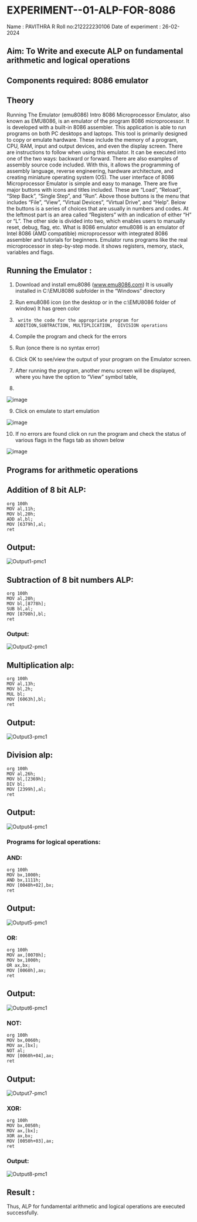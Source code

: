 # EXPERIMENT--01-ALP-FOR-8086
Name : PAVITHRA R
Roll no:212222230106
Date of experiment : 26-02-2024





## Aim: To Write and execute ALP on fundamental arithmetic and logical operations
## Components required: 8086  emulator 
## Theory 
Running The Emulator (emu8086) Intro 8086 Microprocessor Emulator, also known as EMU8086, is an emulator of the program 8086 microprocessor. It is developed with a built-in 8086 assembler. This application is able to run programs on both PC desktops and laptops. This tool is primarily designed to copy or emulate hardware. These include the memory of a program, CPU, RAM, input and output devices, and even the display screen. There are instructions to follow when using this emulator. It can be executed into one of the two ways: backward or forward. There are also examples of assembly source code included. With this, it allows the programming of assembly language, reverse engineering, hardware architecture, and creating miniature operating system (OS). The user interface of 8086 Microprocessor Emulator is simple and easy to manage. There are five major buttons with icons and titles included. These are “Load”, “Reload”, “Step Back”, “Single Step”, and “Run”. Above those buttons is the menu that includes “File”, “View”, “Virtual Devices”, “Virtual Drive”, and “Help”. Below the buttons is a series of choices that are usually in numbers and codes. At the leftmost part is an area called “Registers” with an indication of either “H” or “L”. The other side is divided into two, which enables users to manually reset, debug, flag, etc. What is 8086 emulator emu8086 is an emulator of Intel 8086 (AMD compatible) microprocessor with integrated 8086 assembler and tutorials for beginners. Emulator runs programs like the real microprocessor in step-by-step mode. it shows registers, memory, stack, variables and flags.


 ## Running the Emulator :
1.	Download and install emu8086 (www.emu8086.com) It is usually installed in C:\EMU8086 subfolder in the “Windows” directory
2.	  Run  emu8086 icon (on the desktop or in the c:\EMU8086 folder of window) It has green color 
 
 
3.		write the code for the appropriate program for ADDITION,SUBTRACTION, MULTIPLICATION,  DIVISION operations 

4.	 Compile the program and check for the errors 
5.	Run (once there is no syntax error) 

6.	Click OK to see/view the output of your program on the Emulator screen. 


7.	After running the program, another menu screen will be displayed, where you have the option to “View” symbol table,
8.	 


![image](https://user-images.githubusercontent.com/36288975/189273263-d65baae9-4b8f-4723-afb3-c0ffa4052b04.png)











9.	Click on emulate to start emulation 








![image](https://user-images.githubusercontent.com/36288975/189273273-9bb36ec1-e2e8-4892-8d35-37707332bfdc.png)








10.	If no errors are found click on run the program and check the status of various flags in the flags tab as shown below 






![image](https://user-images.githubusercontent.com/36288975/189273277-113a2a33-4a40-4ff8-95a5-ecd3a1f504fe.png)







## Programs for arithmetic  operations

## Addition  of 8 bit ALP:
```
org 100h
MOV al,11h;
MOV bl,20h;
ADD al,bl;
MOV [6379h],al;
ret

```
## Output:

![Output1-pmc1](https://github.com/vasanthkumarch/EXPERIMENT--01-ALP-FOR-8086/assets/118596964/afdbbeec-cda5-4935-b68b-b3f1bc861418)

 
## Subtraction   of 8 bit numbers  ALP:
 ```
org 100h
MOV al,20h;
MOV bl,[8778h];
SUB bl,al;
MOV [8798h],bl;
ret
```

### Output:

![Output2-pmc1](https://github.com/vasanthkumarch/EXPERIMENT--01-ALP-FOR-8086/assets/118596964/dc60e87a-1b53-4f4e-8e7e-6acaede5cd60)




## Multiplication alp:
```
org 100h
MOV al,13h;
MOV bl,2h;
MUL bl;
MOV [6063h],bl;
ret

```
 ## Output:
 
![Output3-pmc1](https://github.com/vasanthkumarch/EXPERIMENT--01-ALP-FOR-8086/assets/118596964/7d653d69-7637-4a9d-ad8d-79bfcce1cb47)

 


## Division alp: 
```
org 100h
MOV al,26h;
MOV bl,[2369h];
DIV bl;
MOV [2399h],al;
ret

```

## Output:  
![Output4-pmc1](https://github.com/vasanthkumarch/EXPERIMENT--01-ALP-FOR-8086/assets/118596964/668e1be0-9e15-4acf-8405-17dd372c3137)

### Programs for logical operations:
### AND:

```
org 100h
MOV bx,1000h;
AND bx,1111h;
MOV [0040h+02],bx;
ret
```
## Output: 

![Output5-pmc1](https://github.com/vasanthkumarch/EXPERIMENT--01-ALP-FOR-8086/assets/118596964/335e773e-ad8e-4b54-808a-b9dc1a36d9d9)


### OR:
```
org 100h
MOV ax,[0070h];
MOV bx,1000h;
OR ax,bx;
MOV [0060h],ax;
ret
```
## Output: 

![Output6-pmc1](https://github.com/vasanthkumarch/EXPERIMENT--01-ALP-FOR-8086/assets/118596964/eb635e42-b483-46eb-9f66-ab397242f9d4)

### NOT:
```
org 100h
MOV bx,0060h;
MOV ax,[bx]; 
NOT al;
MOV [0060h+04],ax;
ret
```

## Output: 

![Output7-pmc1](https://github.com/vasanthkumarch/EXPERIMENT--01-ALP-FOR-8086/assets/118596964/ceb2f8bf-4367-4c27-a48b-91f142ffd7da)

### XOR:
```
org 100h
MOV bx,0050h;
MOV ax,[bx]; 
XOR ax,bx;
MOV [0050h+03],ax;
ret

```

### Output:
![Output8-pmc1](https://github.com/vasanthkumarch/EXPERIMENT--01-ALP-FOR-8086/assets/118596964/f808bd47-cd63-4aa6-b3bf-d6677d66e346)





## Result :
 
Thus, ALP for fundamental arithmetic and logical operations are executed successfully.







